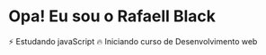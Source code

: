 # Opa! Eu sou o Rafaell Black 
:zap: Estudando javaScript 
:fire: Iniciando curso de Desenvolvimento web 
